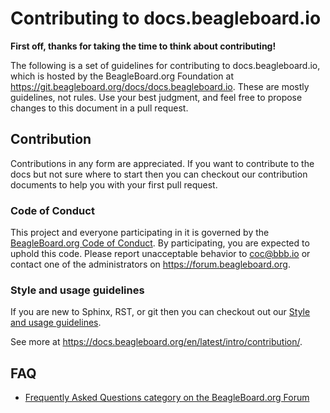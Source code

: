 # Contributing to docs.beagleboard.io

**First off, thanks for taking the time to think about contributing!**

The following is a set of guidelines for contributing to docs.beagleboard.io, which is hosted by
the BeagleBoard.org Foundation at https://git.beagleboard.org/docs/docs.beagleboard.io. These are
mostly guidelines, not rules. Use your best judgment, and feel free to propose changes to this
document in a pull request.

## Contribution

Contributions in any form are appreciated. If you want to contribute to the docs but not sure 
where to start then you can checkout our contribution documents to help you with your first pull request.

### Code of Conduct

This project and everyone participating in it is governed by the [BeagleBoard.org Code of Conduct](https://docs.beagleboard.org/latest/intro/contribution/index.html#code-of-conduct). By participating, you are expected to uphold this code. Please report unacceptable behavior to [coc@bbb.io](mailto:coc@bbb.io) or contact one of the administrators on https://forum.beagleboard.org.

### Style and usage guidelines

If you are new to Sphinx, RST, or git then you can checkout out our [Style and usage guidelines](https://docs.beagleboard.org/latest/intro/contribution/index.html#style-and-usage-guidelines).

See more at https://docs.beagleboard.org/en/latest/intro/contribution/.

## FAQ

* [Frequently Asked Questions category on the BeagleBoard.org Forum](https://forum.beagleboard.org/c/faq/19)
